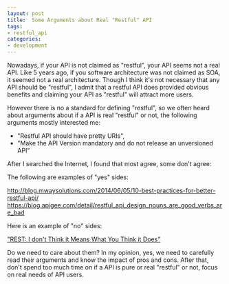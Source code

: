 ```yaml
---
layout: post
title:  Some Arguments about Real "Restful" API
tags: 
- restful_api
categories:
- development
---
```



Nowadays, if your API is not claimed as "restful", your API seems not a real API. Like 5 years ago, if you software architecture was not claimed as SOA, it seemed not a real architecture. Though I think it's not necessary that any API should be "restful", I admit that a restful API does provided obvious benefits and claiming your API as "restful" will attract more users. 

However there is no a standard for defining "restful", so we often heard about arguments about if a API is real "restful" or not, the following arguments mostly interested me: 

-  "Restful API should have pretty URIs", 
-  "Make the API Version mandatory and do not release an unversioned API"


After I searched the Internet, I found that most agree, some don't agree: 

The following are examples of "yes" sides: 

<http://blog.mwaysolutions.com/2014/06/05/10-best-practices-for-better-restful-api/>
<https://blog.apigee.com/detail/restful_api_design_nouns_are_good_verbs_are_bad>

Here is an example of "no" sides:  

 ["REST: I don't Think it Means What You Think it Does"](https://www.youtube.com/watch?v=pspy1H6A3FM&feature=youtu.be&t=17m16s)

Do we need to care about them? In my opinion, yes, we need to carefully read their arguments and know the impact of pros and cons. After that, don't spend too much time on if a API is pure or real "restful" or not, focus on real needs of API users.







